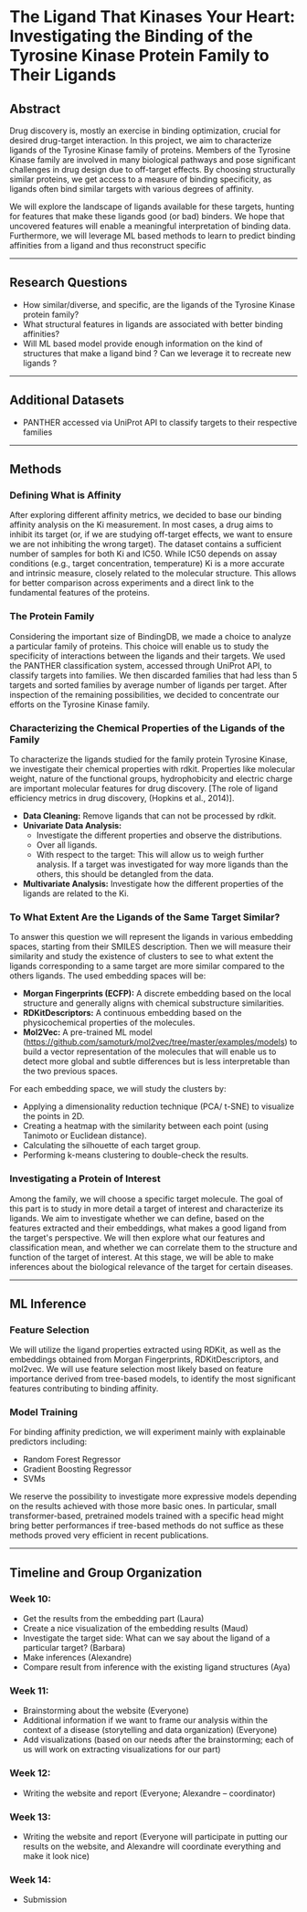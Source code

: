 # The Ligand That Kinases Your Heart: Investigating the Binding of the Tyrosine Kinase Protein Family to Their Ligands

## Abstract
Drug discovery is, mostly an exercise in binding optimization, crucial for desired drug-target interaction. In this project, we aim to characterize ligands of the Tyrosine Kinase family of proteins. Members of the Tyrosine Kinase family are involved in many biological pathways and pose significant challenges in drug design due to off-target effects. By choosing structurally similar proteins, we get access to a measure of binding specificity, as ligands often bind similar targets with various degrees of affinity.

We will explore the landscape of ligands available for these targets, hunting for features that make these ligands good (or bad) binders. We hope that uncovered features will enable a meaningful interpretation of binding data. Furthermore, we will leverage ML based methods to learn to predict binding affinities from a ligand and thus reconstruct specific 

---

## Research Questions
- How similar/diverse, and specific, are the ligands of the Tyrosine Kinase protein family?
- What structural features in ligands are associated with better binding affinities?
- Will ML based model provide enough information on the kind of structures that make a ligand bind ? Can we leverage it to recreate new ligands ?

---

## Additional Datasets
- PANTHER accessed via UniProt API to classify targets to their respective families

---

## Methods

### Defining What is Affinity
After exploring different affinity metrics, we decided to base our binding affinity analysis on the Ki measurement. In most cases, a drug aims to inhibit its target (or, if we are studying off-target effects, we want to ensure we are not inhibiting the wrong target). The dataset contains a sufficient number of samples for both Ki and IC50. While IC50 depends on assay conditions (e.g., target concentration, temperature) Ki is a more accurate and intrinsic measure, closely related to the molecular structure. This allows for better comparison across experiments and a direct link to the fundamental features of the proteins.

### The Protein Family
Considering the important size of BindingDB, we made a choice to analyze a particular family of proteins. This choice will enable us to study the specificity of interactions between the ligands and their targets. We used the PANTHER classification system, accessed through UniProt API, to classify targets into families. We then discarded families that had less than 5 targets and sorted families by average number of ligands per target. 
After inspection of the remaining possibilities, we decided to concentrate our efforts on the Tyrosine Kinase family.

### Characterizing the Chemical Properties of the Ligands of the Family
To characterize the ligands studied for the family protein Tyrosine Kinase, we investigate their chemical properties with rdkit. Properties like molecular weight, nature of the functional groups, hydrophobicity and electric charge are important molecular features for drug discovery. [The role of ligand efficiency metrics in drug discovery, (Hopkins et al., 2014)].
- **Data Cleaning:** Remove ligands that can not be processed by rdkit.
- **Univariate Data Analysis:** 
  - Investigate the different properties and observe the distributions.
  - Over all ligands.
  - With respect to the target: This will allow us to weigh further analysis. If a target was investigated for way more ligands than the others, this should be detangled from the data.
- **Multivariate Analysis:** Investigate how the different properties of the ligands are related to the Ki.

### To What Extent Are the Ligands of the Same Target Similar?
To answer this question we will represent the ligands in various embedding spaces, starting from their SMILES description. Then we will measure their similarity and study the existence of clusters to see to what extent the ligands corresponding to a same target are more similar compared to the others ligands. 
The used embedding spaces will be: 
- **Morgan Fingerprints (ECFP):** A discrete embedding based on the local structure and generally aligns with chemical substructure similarities.
- **RDKitDescriptors:** A continuous embedding based on the physicochemical properties of the molecules. 
- **Mol2Vec:** A pre-trained ML model (https://github.com/samoturk/mol2vec/tree/master/examples/models) to build a vector representation of the molecules that will enable us to detect more global and subtle differences but is less interpretable than the two previous spaces. 

For each embedding space, we will study the clusters by:
- Applying a dimensionality reduction technique (PCA/ t-SNE) to visualize the points in 2D.
- Creating a heatmap with the similarity between each point (using Tanimoto or Euclidean distance).
- Calculating the silhouette of each target group.
- Performing k-means clustering to double-check the results. 

### Investigating a Protein of Interest
Among the family, we will choose a specific target molecule. The goal of this part is to study in more detail a target of interest and characterize its ligands. We aim to investigate whether we can define, based on the features extracted and their embeddings, what makes a good ligand from the target's perspective. We will then explore what our features and classification mean, and whether we can correlate them to the structure and function of the target of interest. At this stage, we will be able to make inferences about the biological relevance of the target for certain diseases.

---

## ML Inference 

### Feature Selection
We will utilize the ligand properties extracted using RDKit, as well as the embeddings obtained from Morgan Fingerprints, RDKitDescriptors, and mol2vec. We will use feature selection most likely based on feature importance derived from tree-based models, to identify the most significant features contributing to binding affinity.

### Model Training
For binding affinity prediction, we will experiment mainly with explainable predictors including:
- Random Forest Regressor
- Gradient Boosting Regressor 
- SVMs

We reserve the possibility to investigate more expressive models depending on the results achieved with those more basic ones. In particular, small transformer-based, pretrained models trained with a specific head might bring better performances if tree-based methods do not suffice as these methods proved very efficient in recent publications.

---

## Timeline and Group Organization 

### Week 10:
- Get the results from the embedding part (Laura)
- Create a nice visualization of the embedding results (Maud)
- Investigate the target side: What can we say about the ligand of a particular target? (Barbara)
- Make inferences (Alexandre)
- Compare result from inference with the existing ligand structures (Aya)

### Week 11:
- Brainstorming about the website (Everyone)
- Additional information if we want to frame our analysis within the context of a disease (storytelling and data organization) (Everyone)
- Add visualizations (based on our needs after the brainstorming; each of us will work on extracting visualizations for our part)

### Week 12:
- Writing the website and report (Everyone; Alexandre – coordinator)

### Week 13:
- Writing the website and report (Everyone will participate in putting our results on the website, and Alexandre will coordinate everything and make it look nice)

### Week 14:
- Submission
